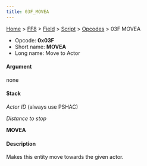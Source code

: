 ```yaml
---
title: 03F_MOVEA
---
```


[Home](../../../../Main_Page.md) > [FF8](../../../../FF8.md) > [Field](../../../Field.md) > [Script](../../Script.md) > [Opcodes](../Opcodes.md) > 03F MOVEA

-   Opcode: **0x03F**
-   Short name: **MOVEA**
-   Long name: Move to Actor

#### Argument

none

#### Stack

  
*Actor ID* (always use PSHAC)

*Distance to stop*

**MOVEA**

#### Description

Makes this entity move towards the given actor.
